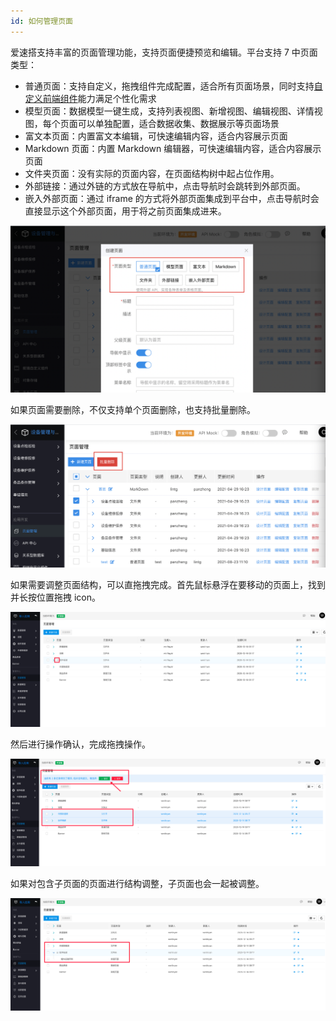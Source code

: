 ```yaml
---
id: 如何管理页面
---
```


爱速搭支持丰富的页面管理功能，支持页面便捷预览和编辑。平台支持 7 中页面类型：

- 普通页面：支持自定义，拖拽组件完成配置，适合所有页面场景，同时支持[自定义前端组件](./普通页面设计/自定义组件)能力满足个性化需求
- 模型页面：数据模型一键生成，支持列表视图、新增视图、编辑视图、详情视图，每个页面可以单独配置，适合数据收集、数据展示等页面场景
- 富文本页面：内置富文本编辑，可快速编辑内容，适合内容展示页面
- Markdown 页面：内置 Markdown 编辑器，可快速编辑内容，适合内容展示页面
- 文件夹页面：没有实际的页面内容，在页面结构树中起占位作用。
- 外部链接：通过外链的方式放在导航中，点击导航时会跳转到外部页面。
- 嵌入外部页面：通过 iframe 的方式将外部页面集成到平台中，点击导航时会直接显示这个外部页面，用于将之前页面集成进来。

![image.png](/img/页面管理/image_1a02c62.png)

如果页面需要删除，不仅支持单个页面删除，也支持批量删除。

![image.png](/img/页面管理/image_4254ebb.png)

如果需要调整页面结构，可以直拖拽完成。首先鼠标悬浮在要移动的页面上，找到并长按位置拖拽 icon。

![image.png](/img/页面管理/image_dce5bdd.png)

然后进行操作确认，完成拖拽操作。

![image.png](/img/页面管理/image_6b0bade.png)

如果对包含子页面的页面进行结构调整，子页面也会一起被调整。

![image.png](/img/页面管理/image_28497bd.png)
